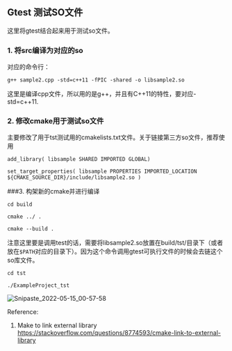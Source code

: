 ## Gtest 测试SO文件



这里将gtest结合起来用于测试so文件。

### 1. 将src编译为对应的so

对应的命令行：

`g++ sample2.cpp -std=c++11 -fPIC -shared -o libsample2.so`

这里是编译cpp文件，所以用的是g++，并且有C++11的特性，要对应-std=c++11.

### 2. 修改cmake用于测试so文件

主要修改了用于tst测试用的cmakelists.txt文件。关于链接第三方so文件，推荐使用

`add_library( libsample SHARED IMPORTED GLOBAL)`

`set_target_properties( libsample PROPERTIES IMPORTED_LOCATION ${CMAKE_SOURCE_DIR}/include/libsample2.so )`

###3. 构架新的cmake并进行编译

`cd build`

`cmake ../ .`

`cmake --build .`

注意这里要是调用test的话，需要将libsample2.so放置在build/tst/目录下（或者放在`$PATH`对应的目录下）。因为这个命令调用gtest可执行文件的时候会去链这个so库文件。

`cd tst`

`./ExampleProject_tst`

![Snipaste_2022-05-15_00-57-58](/Users/shuo/Desktop/mycode/cmake_gtest_demo/gtest_sample2_dylib/others/Snipaste_2022-05-15_00-57-58.png)

Reference:

1. Make to link external library https://stackoverflow.com/questions/8774593/cmake-link-to-external-library 



